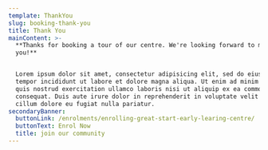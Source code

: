 ```yaml
---
template: ThankYou
slug: booking-thank-you
title: Thank You
mainContent: >-
  **Thanks for booking a tour of our centre. We're looking forward to meeting
  you!**


  Lorem ipsum dolor sit amet, consectetur adipisicing elit, sed do eiusmod
  tempor incididunt ut labore et dolore magna aliqua. Ut enim ad minim veniam,
  quis nostrud exercitation ullamco laboris nisi ut aliquip ex ea commodo
  consequat. Duis aute irure dolor in reprehenderit in voluptate velit esse
  cillum dolore eu fugiat nulla pariatur.
secondaryBanner:
  buttonLink: /enrolments/enrolling-great-start-early-learing-centre/
  buttonText: Enrol Now
  title: join our community
---
```


